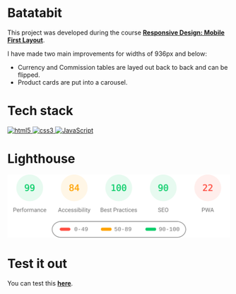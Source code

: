 # Batatabit

This project was developed during the course [**Responsive Design: Mobile First Layout**](https://platzi.com/cursos/mobile-first/).

I have made two main improvements for widths of 936px and below:

- Currency and Commission tables are layed out back to back and can be flipped.
- Product cards are put into a carousel.

# Tech stack

<p>
  <a href="https://developer.mozilla.org/en-US/docs/Glossary/HTML5" >
    <img src="https://cdn.jsdelivr.net/gh/devicons/devicon/icons/html5/html5-original.svg" alt="html5" width="40" height="40" />
  </a>
  <a href="https://developer.mozilla.org/en-US/docs/Web/CSS" >
    <img src="https://cdn.jsdelivr.net/gh/devicons/devicon/icons/css3/css3-original.svg" alt="css3" width="40" height="40" />
  </a>
  <a href="https://developer.mozilla.org/en-US/docs/Web/javascript" >
    <img src="https://cdn.jsdelivr.net/gh/devicons/devicon/icons/javascript/javascript-original.svg" alt="JavaScript" width="40" height="40" />
  </a>
</p>

# Lighthouse

<img src="lighthouse_results/desktop/pagespeed.svg" alt="Lighthouse report" width="800" />

# Test it out

You can test this [**here**](https://yuneidyc.github.io/Batatabit/).
